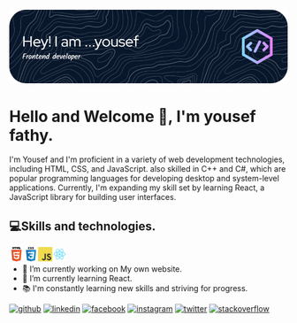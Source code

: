 ![I am a Frontend developer.](./github-header-image%20(1).png)

# Hello and Welcome 👋, I'm yousef fathy.

<!-- I'm yousef, and I'm a Frontend developer. I really enjoy learning languages and frameworks like React and C++, as well as working in Javascript and C#. I also enjoy competitive programming.
 -->
I'm Yousef and I'm proficient in a variety of web development technologies, including HTML, CSS, and JavaScript. also skilled in C++ and C#, which are popular programming languages for developing desktop and system-level applications. Currently, I'm expanding my skill set by learning React, a JavaScript library for building user interfaces.



## 💻Skills and technologies.

<img align="left" target="_blank" alt="HTML" width="26px" src="https://raw.githubusercontent.com/github/explore/80688e429a7d4ef2fca1e82350fe8e3517d3494d/topics/html/html.png" />
<img align="left" target="_blank" alt="CSS" width="26px" src="https://raw.githubusercontent.com/github/explore/80688e429a7d4ef2fca1e82350fe8e3517d3494d/topics/css/css.png" />
<img align="left" target="_blank" alt="JavaScript" width="26px" src="https://raw.githubusercontent.com/github/explore/80688e429a7d4ef2fca1e82350fe8e3517d3494d/topics/javascript/javascript.png" />
<img align="left" target="_blank" alt="React" width="26px" src="https://raw.githubusercontent.com/github/explore/80688e429a7d4ef2fca1e82350fe8e3517d3494d/topics/react/react.png" />
<br/>

* 🔭 I’m currently working on My own website.
* 🌱 I’m currently learning React.
* 📚 I'm constantly learning new skills and striving for progress.


[<img src='https://cdn.jsdelivr.net/npm/simple-icons@3.0.1/icons/github.svg' alt='github' height='40'>](https://github.com/yousseffathy110) [<img src='https://cdn.jsdelivr.net/npm/simple-icons@3.0.1/icons/linkedin.svg' alt='linkedin' height='40' style="background-color: white;">](https://www.linkedin.com/in/youssef-fathy-6215b2232/) [<img src='https://cdn.jsdelivr.net/npm/simple-icons@3.0.1/icons/facebook.svg' alt='facebook' height='40'>](https://www.facebook.com/youssef.fathy.3994) [<img src='https://cdn.jsdelivr.net/npm/simple-icons@3.0.1/icons/instagram.svg' alt='instagram' height='40'>](https://www.instagram.com/yousse_fathy/) [<img src='https://cdn.jsdelivr.net/npm/simple-icons@3.0.1/icons/twitter.svg' alt='twitter' height='40'>](https://twitter.com/yousef52590383) [<img src='https://cdn.jsdelivr.net/npm/simple-icons@3.0.1/icons/stackoverflow.svg' alt='stackoverflow' height='40'>](https://stackoverflow.com/users/17093168/yousef-fathy)
